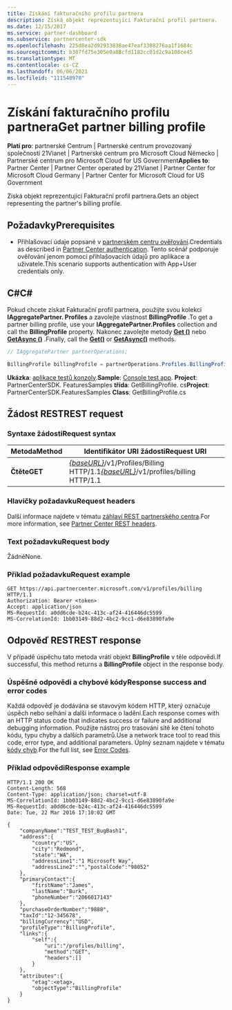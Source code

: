 ```yaml
---
title: Získání fakturačního profilu partnera
description: Získá objekt reprezentující Fakturační profil partnera.
ms.date: 12/15/2017
ms.service: partner-dashboard
ms.subservice: partnercenter-sdk
ms.openlocfilehash: 225d8ea2d92933838ae47eaf3308276aa1f1684c
ms.sourcegitcommit: b307fd75e305e0a88cfd1182cc01d2c9a108ce45
ms.translationtype: MT
ms.contentlocale: cs-CZ
ms.lasthandoff: 06/06/2021
ms.locfileid: "111548970"
---
```

# <a name="get-partner-billing-profile"></a><span data-ttu-id="fb2cc-103">Získání fakturačního profilu partnera</span><span class="sxs-lookup"><span data-stu-id="fb2cc-103">Get partner billing profile</span></span>

<span data-ttu-id="fb2cc-104">**Platí pro**: partnerské Centrum | Partnerské centrum provozovaný společností 21Vianet | Partnerské centrum pro Microsoft Cloud Německo | Partnerské centrum pro Microsoft Cloud for US Government</span><span class="sxs-lookup"><span data-stu-id="fb2cc-104">**Applies to**: Partner Center | Partner Center operated by 21Vianet | Partner Center for Microsoft Cloud Germany | Partner Center for Microsoft Cloud for US Government</span></span>

<span data-ttu-id="fb2cc-105">Získá objekt reprezentující Fakturační profil partnera.</span><span class="sxs-lookup"><span data-stu-id="fb2cc-105">Gets an object representing the partner's billing profile.</span></span>

## <a name="prerequisites"></a><span data-ttu-id="fb2cc-106">Požadavky</span><span class="sxs-lookup"><span data-stu-id="fb2cc-106">Prerequisites</span></span>

- <span data-ttu-id="fb2cc-107">Přihlašovací údaje popsané v [partnerském centru ověřování](partner-center-authentication.md).</span><span class="sxs-lookup"><span data-stu-id="fb2cc-107">Credentials as described in [Partner Center authentication](partner-center-authentication.md).</span></span> <span data-ttu-id="fb2cc-108">Tento scénář podporuje ověřování jenom pomocí přihlašovacích údajů pro aplikace a uživatele.</span><span class="sxs-lookup"><span data-stu-id="fb2cc-108">This scenario supports authentication with App+User credentials only.</span></span>

## <a name="c"></a><span data-ttu-id="fb2cc-109">C\#</span><span class="sxs-lookup"><span data-stu-id="fb2cc-109">C\#</span></span>

<span data-ttu-id="fb2cc-110">Pokud chcete získat Fakturační profil partnera, použijte svou kolekci **IAggregatePartner. Profiles** a zavolejte vlastnost **BillingProfile** .</span><span class="sxs-lookup"><span data-stu-id="fb2cc-110">To get a partner billing profile, use your **IAggregatePartner.Profiles** collection and call the **BillingProfile** property.</span></span> <span data-ttu-id="fb2cc-111">Nakonec zavolejte metody [**Get ()**](/dotnet/api/microsoft.store.partnercenter.profiles.ibillingprofile.get) nebo [**GetAsync ()**](/dotnet/api/microsoft.store.partnercenter.profiles.ibillingprofile.getasync) .</span><span class="sxs-lookup"><span data-stu-id="fb2cc-111">Finally, call the [**Get()**](/dotnet/api/microsoft.store.partnercenter.profiles.ibillingprofile.get) or [**GetAsync()**](/dotnet/api/microsoft.store.partnercenter.profiles.ibillingprofile.getasync) methods.</span></span>

``` csharp
// IAggregatePartner partnerOperations;

BillingProfile billingProfile = partnerOperations.Profiles.BillingProfile.Get();
```

<span data-ttu-id="fb2cc-112">**Ukázka**: [aplikace testů konzoly](console-test-app.md).</span><span class="sxs-lookup"><span data-stu-id="fb2cc-112">**Sample**: [Console test app](console-test-app.md).</span></span> <span data-ttu-id="fb2cc-113">**Project**: PartnerCenterSDK. FeaturesSamples **třída**: GetBillingProfile. cs</span><span class="sxs-lookup"><span data-stu-id="fb2cc-113">**Project**: PartnerCenterSDK.FeaturesSamples **Class**: GetBillingProfile.cs</span></span>

## <a name="rest-request"></a><span data-ttu-id="fb2cc-114">Žádost REST</span><span class="sxs-lookup"><span data-stu-id="fb2cc-114">REST request</span></span>

### <a name="request-syntax"></a><span data-ttu-id="fb2cc-115">Syntaxe žádosti</span><span class="sxs-lookup"><span data-stu-id="fb2cc-115">Request syntax</span></span>

| <span data-ttu-id="fb2cc-116">Metoda</span><span class="sxs-lookup"><span data-stu-id="fb2cc-116">Method</span></span>  | <span data-ttu-id="fb2cc-117">Identifikátor URI žádosti</span><span class="sxs-lookup"><span data-stu-id="fb2cc-117">Request URI</span></span>                                                              |
|---------|--------------------------------------------------------------------------|
| <span data-ttu-id="fb2cc-118">**Čtěte**</span><span class="sxs-lookup"><span data-stu-id="fb2cc-118">**GET**</span></span> | <span data-ttu-id="fb2cc-119">[*{baseURL}*](partner-center-rest-urls.md)/v1/Profiles/Billing HTTP/1.1</span><span class="sxs-lookup"><span data-stu-id="fb2cc-119">[*{baseURL}*](partner-center-rest-urls.md)/v1/profiles/billing HTTP/1.1</span></span> |

### <a name="request-headers"></a><span data-ttu-id="fb2cc-120">Hlavičky požadavku</span><span class="sxs-lookup"><span data-stu-id="fb2cc-120">Request headers</span></span>

<span data-ttu-id="fb2cc-121">Další informace najdete v tématu [záhlaví REST partnerského centra](headers.md).</span><span class="sxs-lookup"><span data-stu-id="fb2cc-121">For more information, see [Partner Center REST headers](headers.md).</span></span>

### <a name="request-body"></a><span data-ttu-id="fb2cc-122">Text požadavku</span><span class="sxs-lookup"><span data-stu-id="fb2cc-122">Request body</span></span>

<span data-ttu-id="fb2cc-123">Žádné</span><span class="sxs-lookup"><span data-stu-id="fb2cc-123">None.</span></span>

### <a name="request-example"></a><span data-ttu-id="fb2cc-124">Příklad požadavku</span><span class="sxs-lookup"><span data-stu-id="fb2cc-124">Request example</span></span>

```http
GET https://api.partnercenter.microsoft.com/v1/profiles/billing HTTP/1.1
Authorization: Bearer <token>
Accept: application/json
MS-RequestId: a0dd6cde-b24c-413c-af24-416446dc5599
MS-CorrelationId: 1bb03149-88d2-4bc2-9cc1-d6e83890fa9e
```

## <a name="rest-response"></a><span data-ttu-id="fb2cc-125">Odpověď REST</span><span class="sxs-lookup"><span data-stu-id="fb2cc-125">REST response</span></span>

<span data-ttu-id="fb2cc-126">V případě úspěchu tato metoda vrátí objekt **BillingProfile** v těle odpovědi.</span><span class="sxs-lookup"><span data-stu-id="fb2cc-126">If successful, this method returns a **BillingProfile** object in the response body.</span></span>

### <a name="response-success-and-error-codes"></a><span data-ttu-id="fb2cc-127">Úspěšné odpovědi a chybové kódy</span><span class="sxs-lookup"><span data-stu-id="fb2cc-127">Response success and error codes</span></span>

<span data-ttu-id="fb2cc-128">Každá odpověď je dodávána se stavovým kódem HTTP, který označuje úspěch nebo selhání a další informace o ladění.</span><span class="sxs-lookup"><span data-stu-id="fb2cc-128">Each response comes with an HTTP status code that indicates success or failure and additional debugging information.</span></span> <span data-ttu-id="fb2cc-129">Použijte nástroj pro trasování sítě ke čtení tohoto kódu, typu chyby a dalších parametrů.</span><span class="sxs-lookup"><span data-stu-id="fb2cc-129">Use a network trace tool to read this code, error type, and additional parameters.</span></span> <span data-ttu-id="fb2cc-130">Úplný seznam najdete v tématu [kódy chyb](error-codes.md).</span><span class="sxs-lookup"><span data-stu-id="fb2cc-130">For the full list, see [Error Codes](error-codes.md).</span></span>

### <a name="response-example"></a><span data-ttu-id="fb2cc-131">Příklad odpovědi</span><span class="sxs-lookup"><span data-stu-id="fb2cc-131">Response example</span></span>

```http
HTTP/1.1 200 OK
Content-Length: 568
Content-Type: application/json; charset=utf-8
MS-CorrelationId: 1bb03149-88d2-4bc2-9cc1-d6e83890fa9e
MS-RequestId: a0dd6cde-b24c-413c-af24-416446dc5599
Date: Tue, 22 Mar 2016 17:10:02 GMT

{
    "companyName":"TEST_TEST_BugBash1",
    "address":{
        "country":"US",
        "city":"Redmond",
        "state":"WA",
        "addressLine1":"1 Microsoft Way",
        "addressLine2":"","postalCode":"98052"
    },
    "primaryContact":{
        "firstName":"James",
        "lastName":"Burk",
        "phoneNumber":"2066017143"
    },
    "purchaseOrderNumber":"9888",
    "taxId":"12-345678",
    "billingCurrency":"USD",
    "profileType":"BillingProfile",
    "links":{
        "self":{
            "uri":"/profiles/billing",
            "method":"GET",
            "headers":[]
        }
    },
    "attributes":{
        "etag":<etag>,
        "objectType":"BillingProfile"
    }
}
```

